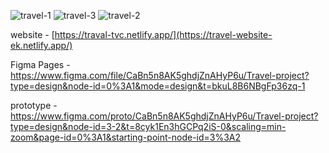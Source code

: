 
![travel-1](https://github.com/tharukanadu/Travel-Website-/assets/91652221/39c997ec-2fb7-4969-ac86-16adf82f4790)
![travel-3](https://github.com/tharukanadu/Travel-Website-/assets/91652221/aadc961c-e9b4-4014-a363-f5952cdf6d2a)
![travel-2](https://github.com/tharukanadu/Travel-Website-/assets/91652221/9329c774-f1c8-4d5f-bcfd-7f5e94e450cd)





website - [https://traval-tvc.netlify.app/](https://travel-website-ek.netlify.app/)

Figma Pages - https://www.figma.com/file/CaBn5n8AK5ghdjZnAHyP6u/Travel-project?type=design&node-id=0%3A1&mode=design&t=bkuL8B6NBgFp36zq-1

prototype - https://www.figma.com/proto/CaBn5n8AK5ghdjZnAHyP6u/Travel-project?type=design&node-id=3-2&t=8cyk1En3hGCPq2iS-0&scaling=min-zoom&page-id=0%3A1&starting-point-node-id=3%3A2
